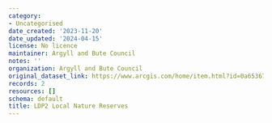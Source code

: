 ```yaml
---
category:
- Uncategorised
date_created: '2023-11-20'
date_updated: '2024-04-15'
license: No licence
maintainer: Argyll and Bute Council
notes: ''
organization: Argyll and Bute Council
original_dataset_link: https://www.arcgis.com/home/item.html?id=0a653677fa65470085bead3351a0f020
records: 2
resources: []
schema: default
title: LDP2 Local Nature Reserves
---
```

